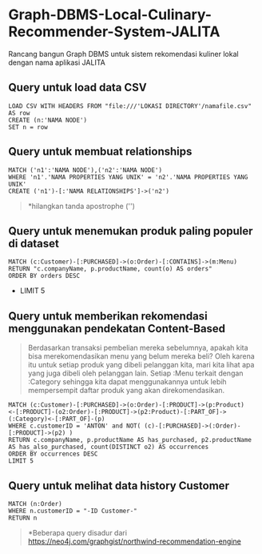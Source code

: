 # Graph-DBMS-Local-Culinary-Recommender-System-JALITA
Rancang bangun Graph DBMS untuk sistem rekomendasi kuliner lokal dengan nama aplikasi JALITA

## Query untuk load data CSV
```
LOAD CSV WITH HEADERS FROM "file:///'LOKASI DIRECTORY'/namafile.csv" AS row
CREATE (n:'NAMA NODE')
SET n = row
```

## Query untuk membuat relationships
```
MATCH ('n1':'NAMA NODE'),('n2':'NAMA NODE')
WHERE 'n1'.'NAMA PROPERTIES YANG UNIK' = 'n2'.'NAMA PROPERTIES YANG UNIK'
CREATE ('n1')-[:'NAMA RELATIONSHIPS']->('n2')
```
> *hilangkan tanda apostrophe ('')

## Query untuk menemukan produk paling populer di dataset
```
MATCH (c:Customer)-[:PURCHASED]->(o:Order)-[:CONTAINS]->(m:Menu)
RETURN "c.companyName, p.productName, count(o) AS orders"
ORDER BY orders DESC
```
- LIMIT 5

## Query untuk memberikan rekomendasi menggunakan pendekatan Content-Based
> Berdasarkan transaksi pembelian mereka sebelumnya, apakah kita bisa merekomendasikan menu yang belum mereka beli? Oleh karena itu untuk setiap produk yang dibeli pelanggan kita, mari kita lihat apa yang juga dibeli oleh pelanggan lain. Setiap :Menu terkait dengan :Category sehingga kita dapat menggunakannya untuk lebih mempersempit daftar produk yang akan direkomendasikan.

```
MATCH (c:Customer)-[:PURCHASED]->(o:Order)-[:PRODUCT]->(p:Product)
<-[:PRODUCT]-(o2:Order)-[:PRODUCT]->(p2:Product)-[:PART_OF]->(:Category)<-[:PART_OF]-(p)
WHERE c.customerID = 'ANTON' and NOT( (c)-[:PURCHASED]->(:Order)-[:PRODUCT]->(p2) )
RETURN c.companyName, p.productName AS has_purchased, p2.productName AS has_also_purchased, count(DISTINCT o2) AS occurrences
ORDER BY occurrences DESC
LIMIT 5
```

## Query untuk melihat data history Customer
```
MATCH (n:Order) 
WHERE n.customerID = "-ID Customer-" 
RETURN n
```
> *Beberapa query disadur dari https://neo4j.com/graphgist/northwind-recommendation-engine
